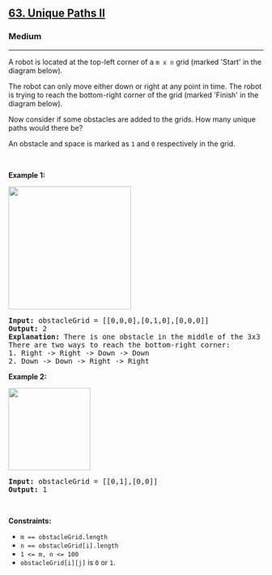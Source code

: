 <h2><a href="https://leetcode.com/problems/unique-paths-ii/">63. Unique Paths II</a></h2><h3>Medium</h3><hr><div style="user-select: auto;"><p style="user-select: auto;">A robot is located at the top-left corner of a <code style="user-select: auto;">m x n</code> grid (marked 'Start' in the diagram below).</p>

<p style="user-select: auto;">The robot can only move either down or right at any point in time. The robot is trying to reach the bottom-right corner of the grid (marked 'Finish' in the diagram below).</p>

<p style="user-select: auto;">Now consider if some obstacles are added to the grids. How many unique paths would there be?</p>

<p style="user-select: auto;">An obstacle and space is marked as <code style="user-select: auto;">1</code> and <code style="user-select: auto;">0</code> respectively in the grid.</p>

<p style="user-select: auto;">&nbsp;</p>
<p style="user-select: auto;"><strong style="user-select: auto;">Example 1:</strong></p>
<img alt="" src="https://assets.leetcode.com/uploads/2020/11/04/robot1.jpg" style="width: 242px; height: 242px; user-select: auto;">
<pre style="user-select: auto;"><strong style="user-select: auto;">Input:</strong> obstacleGrid = [[0,0,0],[0,1,0],[0,0,0]]
<strong style="user-select: auto;">Output:</strong> 2
<strong style="user-select: auto;">Explanation:</strong> There is one obstacle in the middle of the 3x3 grid above.
There are two ways to reach the bottom-right corner:
1. Right -&gt; Right -&gt; Down -&gt; Down
2. Down -&gt; Down -&gt; Right -&gt; Right
</pre>

<p style="user-select: auto;"><strong style="user-select: auto;">Example 2:</strong></p>
<img alt="" src="https://assets.leetcode.com/uploads/2020/11/04/robot2.jpg" style="width: 162px; height: 162px; user-select: auto;">
<pre style="user-select: auto;"><strong style="user-select: auto;">Input:</strong> obstacleGrid = [[0,1],[0,0]]
<strong style="user-select: auto;">Output:</strong> 1
</pre>

<p style="user-select: auto;">&nbsp;</p>
<p style="user-select: auto;"><strong style="user-select: auto;">Constraints:</strong></p>

<ul style="user-select: auto;">
	<li style="user-select: auto;"><code style="user-select: auto;">m ==&nbsp;obstacleGrid.length</code></li>
	<li style="user-select: auto;"><code style="user-select: auto;">n ==&nbsp;obstacleGrid[i].length</code></li>
	<li style="user-select: auto;"><code style="user-select: auto;">1 &lt;= m, n &lt;= 100</code></li>
	<li style="user-select: auto;"><code style="user-select: auto;">obstacleGrid[i][j]</code> is <code style="user-select: auto;">0</code> or <code style="user-select: auto;">1</code>.</li>
</ul>
</div>